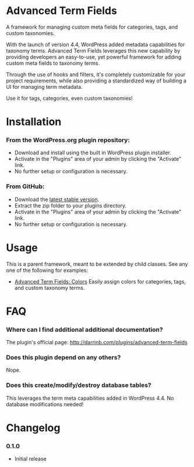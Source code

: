 # Advanced Term Fields

A framework for managing custom meta fields for categories, tags, and custom taxonomies.

With the launch of version 4.4, WordPress added metadata capabilities for taxonomy terms.  Advanced Term Fields leverages this new capability by providing developers an easy-to-use, yet powerful framework for adding custom meta fields to taxonomy terms.

Through the use of hooks and filters, it's completely customizable for your project requirements, while also providing a standardized way of building a UI for managing term metadata.

Use it for tags, categories, even custom taxonomies!

# Installation

### From the WordPress.org plugin repository:

* Download and install using the built in WordPress plugin installer.
* Activate in the "Plugins" area of your admin by clicking the "Activate" link.
* No further setup or configuration is necessary.

### From GitHub:

* Download the [latest stable version](https://github.com/dboutote/Advanced-Term-Fields/archive/master.zip).
* Extract the zip folder to your plugins directory.
* Activate in the "Plugins" area of your admin by clicking the "Activate" link.
* No further setup or configuration is necessary.

# Usage

This is a parent framework, meant to be extended by child classes.  See any one of the following for examples:

* [Advanced Term Fields: Colors](https://github.com/dboutote/Advanced-Term-Fields-Colors) Easily assign colors for categories, tags, and custom taxonomy terms.

# FAQ

### Where can I find additional additional documentation?

The plugin's official page: http://darrinb.com/plugins/advanced-term-fields

### Does this plugin depend on any others?

Nope.

### Does this create/modify/destroy database tables?

This leverages the term meta capabilities added in WordPress 4.4.  No database modifications needed!


# Changelog

### 0.1.0
* Initial release